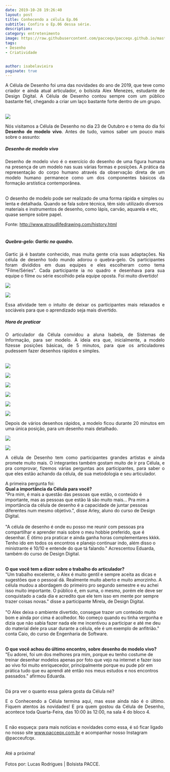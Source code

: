 ```yaml
---
date: 2019-10-28 19:26:40
layout: post
title: Conhecendo a célula Ep.06
subtitle: Confira o Ep.06 dessa série.
description: 
category: entretenimento
image: https://raw.githubusercontent.com/pacceqx/pacceqx.github.io/master/assets/pic/2019-10-28/capa.png
tags:
- Desenho
- Criatividade


author: isabelavieira
paginate: true
---
```

<p style="text-align: justify">
A Célula de Desenho foi uma das novidades do ano de 2019, que teve como criador e ainda atual articulador, o bolsista Alex Menezes, estudante de Design Digital. A Célula de Desenho contou sempre com um público bastante fiel, chegando a criar um laço bastante forte dentro de um grupo.<br><br>
</p>

![](https://raw.githubusercontent.com/pacceqx/pacceqx.github.io/master/assets/pic/2019-10-28/img1.png)

<p style="text-align: justify">
Nós visitamos a Célula de Desenho no dia 23 de Outubro e o tema do dia foi <b>Desenho de modelo vivo</b>. Antes de tudo, vamos saber um pouco mais sobre o assunto:<br>
</p>

##### Desenho de modelo vivo <br>
<p style="text-align: justify">
Desenho de modelo vivo é o exercício do desenho de uma figura humana na presença de um modelo nas suas várias formas e posições. A prática da representação do corpo humano através da observação direta de um modelo humano permanece como um dos componentes básicos da formação arstística contemporânea.<br><br>

O desenho de modelo pode ser realizado de uma forma rápida e simples ou lenta e detalhada. Quando se fala sobre técnica, têm sido utilizado diversos materiais e instrumentos de desenho, como lápis, carvão, aquarela e etc, quase sempre sobre papel.<br>

Fonte: http://www.stroudlifedrawing.com/history.html <br><br>

</p>

##### Quebra-gelo: Gartic no quadro.<br>
<p style="text-align: justify">
Gartic já é bastate conhecido, mas muita gente cria suas adaptações. Na célula de desenho todo mundo adorou o quebra-gelo. Os participantes foram divididos em duas equipes e eles escolheram como tema "Filme/Séries". Cada participante ia no quadro e desenhava para sua equipe o filme ou série escolhido pela equipe oposta. Foi muito divertido!<br>
</p>

![](https://raw.githubusercontent.com/pacceqx/pacceqx.github.io/master/assets/pic/2019-10-28/img2.png)

![](https://raw.githubusercontent.com/pacceqx/pacceqx.github.io/master/assets/pic/2019-10-28/img3.png)


<p style="text-align: justify">
Essa atividade tem o intuito de deixar os participantes mais relaxados e sociáveis para que o aprendizado seja mais divertido.<br>
</p>

##### Hora de praticar <br>
<p style="text-align: justify">
O articulador da Célula convidou a aluna Isabela, de Sistemas de Informação, para ser modelo. A ideia era que, inicialmente, a modelo fizesse posições básicas, de 5 minutos, para que os articuladores pudessem fazer desenhos rápidos e simples.<br> <br>
</p>

![](https://raw.githubusercontent.com/pacceqx/pacceqx.github.io/master/assets/pic/2019-10-28/img4.png)

![](https://raw.githubusercontent.com/pacceqx/pacceqx.github.io/master/assets/pic/2019-10-28/img5.png)

![](https://raw.githubusercontent.com/pacceqx/pacceqx.github.io/master/assets/pic/2019-10-28/img6.png)

![](https://raw.githubusercontent.com/pacceqx/pacceqx.github.io/master/assets/pic/2019-10-28/img7.png)

![](https://raw.githubusercontent.com/pacceqx/pacceqx.github.io/master/assets/pic/2019-10-28/img8.png)

![](https://raw.githubusercontent.com/pacceqx/pacceqx.github.io/master/assets/pic/2019-10-28/img9.png)

<p style="text-align: justify">
Depois de vários desenhos rápidos, a modelo ficou durante 20 minutos em uma única posição, para um desenho mais detalhado.<br>
</p>

![](https://raw.githubusercontent.com/pacceqx/pacceqx.github.io/master/assets/pic/2019-10-28/img10.png)

![](https://raw.githubusercontent.com/pacceqx/pacceqx.github.io/master/assets/pic/2019-10-28/img11.png)


<p style="text-align: justify">
A célula de Desenho tem como participantes grandes artistas e ainda promete muito mais. O integrantes também gostam muito de ir pra Célula, e pra comprovar, fizemos várias perguntas aos participantes, para saber o que eles estão achando da célula, de sua metodologia e seu articulador.<br>

A primeira pergunta foi:<br>
<b>Qual a importância da Célula para você?</b><br>
"Pra mim, é mais a questão das pessoas que estão, o conteúdo é importante, mas as pessoas que estão lá são muito mais... Pra mim a importância da célula de desenho é a capacidade de juntar pessoas diferentes num mesmo objetivo.", disse Arley, aluno do curso de Design Digital.<br><br>
"A célula de desenho é onde eu posso me reunir com pessoas pra compartilhar e aprender mais sobre o meu hobbie preferido, que é desenhar. É ótimo pra praticar e ainda ganha horas complementares kkkk. Tenho ido em todos os encontros e planejo continuar indo, além disso o ministrante é 10/10 e entende do que tá falando." Acrescentou Eduarda, também do curso de Design Digital.<br><br>

<b>O que você tem a dizer sobre o trabalho do articulador?</b><br>
"Um trabalho excelente, o Alex é muito gentil e sempre aceita as dicas e sugestões que o pessoal dá. Realmente muito aberto e muito amorzinho. A célula mudou a abordagem do primeiro pro segundo semestre e eu achei isso muito importante. O público é, em suma, o mesmo, porém ele deve ser conquistado a cada dia e acredito que ele tem isso em mente por sempre trazer coisas novas." disse a participante Mirela, de Design Digital.<br><br>
"O Alex deixa o ambiente divertido, consegue trazer um conteúdo muito bom e ainda por cima é acolhedor. No começo quando eu tinha vergonha e dizia que não sabia fazer nada ele me incentivou a participar e até me deu do material dele pra usar durante a célula, ele é um exemplo de anfitrião." conta Caio, do curso de Engenharia de Software.<br><br>

<b>O que você achou do último encontro, sobre desenho de modelo vivo?</b><br>
"Eu adorei, foi um dos melhores pra mim, porque eu tenho costume de treinar desenhar modelos apenas por foto que vejo na internet e fazer isso ao vivo foi muito enriquecedor, principalmente porque eu pude pôr em prática tudo que eu aprendi até então nos meus estudos e nos encontros passados." afirmou Eduarda.<br><br>

Dá pra ver o quanto essa galera gosta da Célula né?
</p>

<p style="text-align: justify">
E o Conhecendo a Célula termina aqui, mas esse ainda não é o último. Fiquem atentos às novidades! E pra quem gostou da Célula de Desenho, acontece toda Quarta-Feira, das 10:00 às 12:00, na sala 4 do bloco 4.<br><br>

E não esqueça: para mais notícias e novidades como essa, é só ficar ligado no nosso site www.pacceqx.com.br e acompanhar nosso Instagram @pacceufcqx.
<br><br>

Até a próxima!<br><br>
Fotos por: Lucas Rodrigues | Bolsista PACCE.
</p>